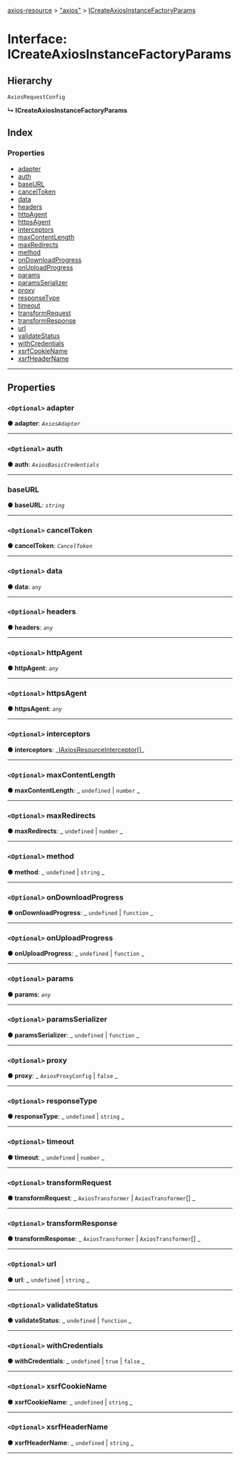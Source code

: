 [axios-resource](../README.md) > ["axios"](../modules/_axios_d_.md) > [ICreateAxiosInstanceFactoryParams](../interfaces/_axios_d_.icreateaxiosinstancefactoryparams.md)

# Interface: ICreateAxiosInstanceFactoryParams

## Hierarchy

`AxiosRequestConfig`

**↳ ICreateAxiosInstanceFactoryParams**

## Index

### Properties

- [adapter](_axios_d_.icreateaxiosinstancefactoryparams.md#adapter)
- [auth](_axios_d_.icreateaxiosinstancefactoryparams.md#auth)
- [baseURL](_axios_d_.icreateaxiosinstancefactoryparams.md#baseurl)
- [cancelToken](_axios_d_.icreateaxiosinstancefactoryparams.md#canceltoken)
- [data](_axios_d_.icreateaxiosinstancefactoryparams.md#data)
- [headers](_axios_d_.icreateaxiosinstancefactoryparams.md#headers)
- [httpAgent](_axios_d_.icreateaxiosinstancefactoryparams.md#httpagent)
- [httpsAgent](_axios_d_.icreateaxiosinstancefactoryparams.md#httpsagent)
- [interceptors](_axios_d_.icreateaxiosinstancefactoryparams.md#interceptors)
- [maxContentLength](_axios_d_.icreateaxiosinstancefactoryparams.md#maxcontentlength)
- [maxRedirects](_axios_d_.icreateaxiosinstancefactoryparams.md#maxredirects)
- [method](_axios_d_.icreateaxiosinstancefactoryparams.md#method)
- [onDownloadProgress](_axios_d_.icreateaxiosinstancefactoryparams.md#ondownloadprogress)
- [onUploadProgress](_axios_d_.icreateaxiosinstancefactoryparams.md#onuploadprogress)
- [params](_axios_d_.icreateaxiosinstancefactoryparams.md#params)
- [paramsSerializer](_axios_d_.icreateaxiosinstancefactoryparams.md#paramsserializer)
- [proxy](_axios_d_.icreateaxiosinstancefactoryparams.md#proxy)
- [responseType](_axios_d_.icreateaxiosinstancefactoryparams.md#responsetype)
- [timeout](_axios_d_.icreateaxiosinstancefactoryparams.md#timeout)
- [transformRequest](_axios_d_.icreateaxiosinstancefactoryparams.md#transformrequest)
- [transformResponse](_axios_d_.icreateaxiosinstancefactoryparams.md#transformresponse)
- [url](_axios_d_.icreateaxiosinstancefactoryparams.md#url)
- [validateStatus](_axios_d_.icreateaxiosinstancefactoryparams.md#validatestatus)
- [withCredentials](_axios_d_.icreateaxiosinstancefactoryparams.md#withcredentials)
- [xsrfCookieName](_axios_d_.icreateaxiosinstancefactoryparams.md#xsrfcookiename)
- [xsrfHeaderName](_axios_d_.icreateaxiosinstancefactoryparams.md#xsrfheadername)

---

## Properties

<a id="adapter"></a>

### `<Optional>` adapter

**● adapter**: _`AxiosAdapter`_

---

<a id="auth"></a>

### `<Optional>` auth

**● auth**: _`AxiosBasicCredentials`_

---

<a id="baseurl"></a>

### baseURL

**● baseURL**: _`string`_

---

<a id="canceltoken"></a>

### `<Optional>` cancelToken

**● cancelToken**: _`CancelToken`_

---

<a id="data"></a>

### `<Optional>` data

**● data**: _`any`_

---

<a id="headers"></a>

### `<Optional>` headers

**● headers**: _`any`_

---

<a id="httpagent"></a>

### `<Optional>` httpAgent

**● httpAgent**: _`any`_

---

<a id="httpsagent"></a>

### `<Optional>` httpsAgent

**● httpsAgent**: _`any`_

---

<a id="interceptors"></a>

### `<Optional>` interceptors

**● interceptors**: _[IAxiosResourceInterceptor](../modules/\_axios_d_.md#iaxiosresourceinterceptor)[]\_

---

<a id="maxcontentlength"></a>

### `<Optional>` maxContentLength

**● maxContentLength**: _ `undefined` &#124; `number`
_

---

<a id="maxredirects"></a>

### `<Optional>` maxRedirects

**● maxRedirects**: _ `undefined` &#124; `number`
_

---

<a id="method"></a>

### `<Optional>` method

**● method**: _ `undefined` &#124; `string`
_

---

<a id="ondownloadprogress"></a>

### `<Optional>` onDownloadProgress

**● onDownloadProgress**: _ `undefined` &#124; `function`
_

---

<a id="onuploadprogress"></a>

### `<Optional>` onUploadProgress

**● onUploadProgress**: _ `undefined` &#124; `function`
_

---

<a id="params"></a>

### `<Optional>` params

**● params**: _`any`_

---

<a id="paramsserializer"></a>

### `<Optional>` paramsSerializer

**● paramsSerializer**: _ `undefined` &#124; `function`
_

---

<a id="proxy"></a>

### `<Optional>` proxy

**● proxy**: _ `AxiosProxyConfig` &#124; `false`
_

---

<a id="responsetype"></a>

### `<Optional>` responseType

**● responseType**: _ `undefined` &#124; `string`
_

---

<a id="timeout"></a>

### `<Optional>` timeout

**● timeout**: _ `undefined` &#124; `number`
_

---

<a id="transformrequest"></a>

### `<Optional>` transformRequest

**● transformRequest**: _ `AxiosTransformer` &#124; `AxiosTransformer`[]
_

---

<a id="transformresponse"></a>

### `<Optional>` transformResponse

**● transformResponse**: _ `AxiosTransformer` &#124; `AxiosTransformer`[]
_

---

<a id="url"></a>

### `<Optional>` url

**● url**: _ `undefined` &#124; `string`
_

---

<a id="validatestatus"></a>

### `<Optional>` validateStatus

**● validateStatus**: _ `undefined` &#124; `function`
_

---

<a id="withcredentials"></a>

### `<Optional>` withCredentials

**● withCredentials**: _ `undefined` &#124; `true` &#124; `false`
_

---

<a id="xsrfcookiename"></a>

### `<Optional>` xsrfCookieName

**● xsrfCookieName**: _ `undefined` &#124; `string`
_

---

<a id="xsrfheadername"></a>

### `<Optional>` xsrfHeaderName

**● xsrfHeaderName**: _ `undefined` &#124; `string`
_

---
